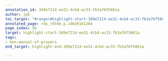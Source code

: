 ```yaml
---
annotation_id: 3d9e7214-ee31-4cb4-ac33-fb3a76f5861a
author: jpk
tei_target: "#range(#highlight-start-3d9e7214-ee31-4cb4-ac33-fb3a76f5861a, #highlight-end-3d9e7214-ee31-4cb4-ac33-fb3a76f5861a)"
annotated_page: rdx_r8t6m.p.idm39161264
page_index: 56
target: highlight-start-3d9e7214-ee31-4cb4-ac33-fb3a76f5861a
tags:
- ken-manual-of-prayers
end_target: highlight-end-3d9e7214-ee31-4cb4-ac33-fb3a76f5861a

---
```

